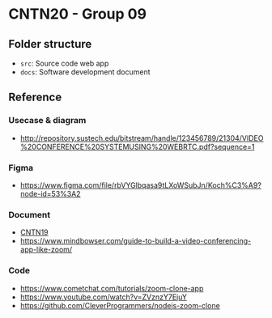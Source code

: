 # CNTN20 - Group 09

## Folder structure
- `src`: Source code web app
- `docs`: Software development document

## Reference

### Usecase & diagram
- http://repository.sustech.edu/bitstream/handle/123456789/21304/VIDEO%20CONFERENCE%20SYSTEMUSING%20WEBRTC.pdf?sequence=1


### Figma
- https://www.figma.com/file/rbVYGlbqasa9tLXoWSubJn/Koch%C3%A9?node-id=53%3A2

### Document
- [CNTN19](https://github.com/duytienkh/se-project)
- https://www.mindbowser.com/guide-to-build-a-video-conferencing-app-like-zoom/

### Code
- https://www.cometchat.com/tutorials/zoom-clone-app
- https://www.youtube.com/watch?v=ZVznzY7EjuY
- https://github.com/CleverProgrammers/nodejs-zoom-clone
